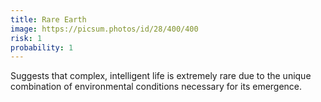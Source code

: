 ```yaml
---
title: Rare Earth
image: https://picsum.photos/id/28/400/400
risk: 1
probability: 1
---
```


Suggests that complex, intelligent life is extremely rare due to the unique combination of environmental conditions necessary for its emergence.
